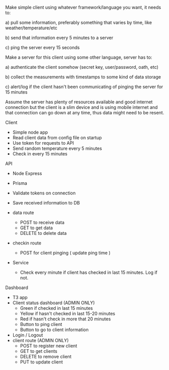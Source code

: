 Make simple client using whatever framework/language you want, it needs to:

a) pull some information, preferably something that varies by time, like weather/temperature/etc

b) send that information every 5 minutes to a server

c) ping the server every 15 seconds

Make a server for this client using some other language, server has to:

a) authenticate the client somehow (secret key, user/password, oath, etc)

b) collect the measurements with timestamps to some kind of data storage

c) alert/log if the client hasn't been communicating of pinging the server for 15 minutes

Assume the server has plenty of resources available and good internet connection but the client is a slim device and is using mobile internet and that connection can go down at any time, thus data might need to be resent.

Client

* Simple node app
* Read client data from config file on startup
* Use token for requests to API
* Send random temperature every 5 minutes
* Check in every 15 minutes

API

* Node Express
* Prisma
* Validate tokens on connection
* Save received information to DB

* data route
    * POST to receive data
    * GET to get data
    * DELETE to delete data

* checkin route
    * POST for client pinging ( update ping time )

* Service
    * Check every minute if client has checked in last 15 minutes. Log if not.

Dashboard

* T3 app
* Client status dashboard (ADMIN ONLY)
    * Green if checked in last 15 minutes
    * Yellow if hasn't checked in last 15-20 minutes
    * Red if hasn't check in more that 20 minutes
    * Button to ping client
    * Button to go to client information
* Login / Logout
* client route (ADMIN ONLY)
    * POST to register new client
    * GET to get clients
    * DELETE to remove client
    * PUT to update client